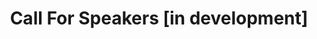 ---
layout: single
title: Call For Speakers [in development]
permalink: /callforspeakers/call_for_speakers/
toc: false
widget: true
registerforcppday: true
---